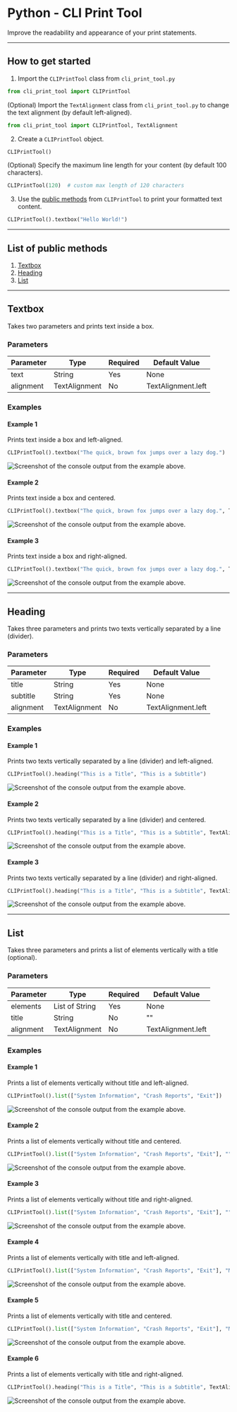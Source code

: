 # Python - CLI Print Tool
Improve the readability and appearance of your print statements.

---

## How to get started
1. Import the `CLIPrintTool` class from `cli_print_tool.py`
```python
from cli_print_tool import CLIPrintTool
```
(Optional) Import the `TextAlignment` class from `cli_print_tool.py` to change the text alignment (by default left-aligned).
```python
from cli_print_tool import CLIPrintTool, TextAlignment
```

2. Create a `CLIPrintTool` object.
```python
CLIPrintTool()
```
(Optional) Specify the maximum line length for your content (by default 100 characters).
```python
CLIPrintTool(120)  # custom max length of 120 characters
```

3. Use the [public methods](#list-of-public-methods) from `CLIPrintTool` to print your formatted text content.
```python
CLIPrintTool().textbox("Hello World!")
```

---

## List of public methods
1. [Textbox](#textbox)
2. [Heading](#heading)
3. [List](#list)

---

## Textbox
Takes two parameters and prints text inside a box.

### Parameters
<table>
    <thead>
        <tr>
            <th>Parameter</th>
            <th>Type</th>
            <th>Required</th>
            <th>Default Value</th>
        </tr>
    </thead>
    <tbody>
        <tr>
            <td>text</td>
            <td>String</td>
            <td>Yes</td>
            <td>None</td>
        </tr>
        <tr>
            <td>alignment</td>
            <td>TextAlignment</td>
            <td>No</td>
            <td>TextAlignment.left</td>
        </tr>
    </tbody>
</table>

### Examples
#### Example 1
Prints text inside a box and left-aligned.
```python
CLIPrintTool().textbox("The quick, brown fox jumps over a lazy dog.")
```
![Screenshot of the console output from the example above.](./examples/textbox-example-1.png)
#### Example 2
Prints text inside a box and centered.
```python
CLIPrintTool().textbox("The quick, brown fox jumps over a lazy dog.", TextAlignment.center)
```
![Screenshot of the console output from the example above.](./examples/textbox-example-2.png)
#### Example 3
Prints text inside a box and right-aligned.
```python
CLIPrintTool().textbox("The quick, brown fox jumps over a lazy dog.", TextAlignment.right)
```
![Screenshot of the console output from the example above.](./examples/textbox-example-3.png)

---

## Heading
Takes three parameters and prints two texts vertically separated by a line (divider).

### Parameters
<table>
    <thead>
        <tr>
            <th>Parameter</th>
            <th>Type</th>
            <th>Required</th>
            <th>Default Value</th>
        </tr>
    </thead>
    <tbody>
        <tr>
            <td>title</td>
            <td>String</td>
            <td>Yes</td>
            <td>None</td>
        </tr>
        <tr>
            <td>subtitle</td>
            <td>String</td>
            <td>Yes</td>
            <td>None</td>
        </tr>
        <tr>
            <td>alignment</td>
            <td>TextAlignment</td>
            <td>No</td>
            <td>TextAlignment.left</td>
        </tr>
    </tbody>
</table>

### Examples
#### Example 1
Prints two texts vertically separated by a line (divider) and left-aligned.
```python
CLIPrintTool().heading("This is a Title", "This is a Subtitle")
```
![Screenshot of the console output from the example above.](./examples/heading-example-1.png)
#### Example 2
Prints two texts vertically separated by a line (divider) and centered.
```python
CLIPrintTool().heading("This is a Title", "This is a Subtitle", TextAlignment.center)
```
![Screenshot of the console output from the example above.](./examples/heading-example-2.png)
#### Example 3
Prints two texts vertically separated by a line (divider) and right-aligned.
```python
CLIPrintTool().heading("This is a Title", "This is a Subtitle", TextAlignment.right)
```
![Screenshot of the console output from the example above.](./examples/heading-example-3.png)

---

## List
Takes three parameters and prints a list of elements vertically with a title (optional).

### Parameters
<table>
    <thead>
        <tr>
            <th>Parameter</th>
            <th>Type</th>
            <th>Required</th>
            <th>Default Value</th>
        </tr>
    </thead>
    <tbody>
        <tr>
            <td>elements</td>
            <td>List of String</td>
            <td>Yes</td>
            <td>None</td>
        </tr>
        <tr>
            <td>title</td>
            <td>String</td>
            <td>No</td>
            <td>""</td>
        </tr>
        <tr>
            <td>alignment</td>
            <td>TextAlignment</td>
            <td>No</td>
            <td>TextAlignment.left</td>
        </tr>
    </tbody>
</table>

### Examples
#### Example 1
Prints a list of elements vertically without title and left-aligned.
```python
CLIPrintTool().list(["System Information", "Crash Reports", "Exit"])
```
![Screenshot of the console output from the example above.](./examples/list-example-1.png)
#### Example 2
Prints a list of elements vertically without title and centered.
```python
CLIPrintTool().list(["System Information", "Crash Reports", "Exit"], "", TextAlignment.center)
```
![Screenshot of the console output from the example above.](./examples/list-example-2.png)
#### Example 3
Prints a list of elements vertically without title and right-aligned.
```python
CLIPrintTool().list(["System Information", "Crash Reports", "Exit"], "", TextAlignment.right)
```
![Screenshot of the console output from the example above.](./examples/list-example-3.png)
#### Example 4
Prints a list of elements vertically with title and left-aligned.
```python
CLIPrintTool().list(["System Information", "Crash Reports", "Exit"], "MAIN MENU")
```
![Screenshot of the console output from the example above.](./examples/list-example-4.png)
#### Example 5
Prints a list of elements vertically with title and centered.
```python
CLIPrintTool().list(["System Information", "Crash Reports", "Exit"], "MAIN MENU", TextAlignment.center)
```
![Screenshot of the console output from the example above.](./examples/list-example-4.png)
#### Example 6
Prints a list of elements vertically with title and right-aligned.
```python
CLIPrintTool().heading("This is a Title", "This is a Subtitle", TextAlignment.right)
```
![Screenshot of the console output from the example above.](./examples/list-example-4.png)